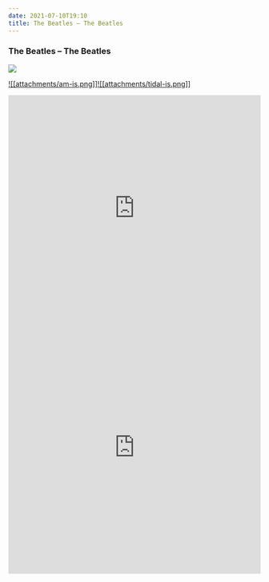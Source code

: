 ```yaml
---
date: 2021-07-10T19:10
title: The Beatles – The Beatles
---
```

### The Beatles – The Beatles  
[![](https://img.discogs.com/Uw2KyC8TiNPuJaIJhtFJ3PrsmFo=/fit-in/600x593/filters:strip_icc():format(jpeg):mode_rgb():quality(90)/discogs-images/R-12771610-1607845065-2753.jpeg.jpg)][1]   
  
[1]: https://www.discogs.com/release/12771610  
[2]: https://music.apple.com/us/album/1436905161  
[3]: https://listen.tidal.com/album/97872030  
  
[![[attachments/am-is.png]]][2][![[attachments/tidal-is.png]]][3]  
  
<iframe allow="autoplay *; encrypted-media *; fullscreen *" frameborder="0" height="450" style="width:100%;max-width:660px;overflow:hidden;background:transparent;" sandbox="allow-forms allow-popups allow-same-origin allow-scripts allow-storage-access-by-user-activation allow-top-navigation-by-user-activation" src="https://embed.music.apple.com/us/album/turn-blue/1436905161"></iframe>  
<div style="position: relative; padding-bottom: 100%; height: 0; overflow: hidden; max-width: 100%;"><iframe src="https://embed.tidal.com/albums/97872030?layout=gridify" frameborder= "0" allowfullscreen style="position: absolute; top: 0; left: 0; width: 100%; height: 1px; min-height: 100%; margin: 0 auto;"></iframe></div>